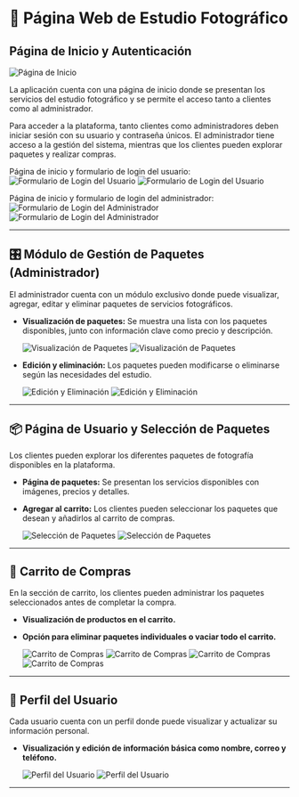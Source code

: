 # 📸 Página Web de Estudio Fotográfico

## Página de Inicio y Autenticación

![Página de Inicio](readme/Imagen1.png)

La aplicación cuenta con una página de inicio donde se presentan los servicios del estudio fotográfico y se permite el acceso tanto a clientes como al administrador.

Para acceder a la plataforma, tanto clientes como administradores deben iniciar sesión con su usuario y contraseña únicos. El administrador tiene acceso a la gestión del sistema, mientras que los clientes pueden explorar paquetes y realizar compras.

Página de inicio y formulario de login del usuario:
![Formulario de Login del Usuario](readme/Imagen2.png)
![Formulario de Login del Usuario](readme/Imagen3.png)

Página de inicio y formulario de login del administrador:
![Formulario de Login del Administrador](readme/Imagen4.png)
![Formulario de Login del Administrador](readme/Imagen5.png)

---

## 🎛️ Módulo de Gestión de Paquetes (Administrador)

El administrador cuenta con un módulo exclusivo donde puede visualizar, agregar, editar y eliminar paquetes de servicios fotográficos.

- **Visualización de paquetes:** Se muestra una lista con los paquetes disponibles, junto con información clave como precio y descripción.
  
  ![Visualización de Paquetes](readme/Imagen6.png)
  ![Visualización de Paquetes](readme/Imagen7.png)

- **Edición y eliminación:** Los paquetes pueden modificarse o eliminarse según las necesidades del estudio.
  
  ![Edición y Eliminación](readme/Imagen8.png)
   ![Edición y Eliminación](readme/Imagen9.png)

---

## 📦 Página de Usuario y Selección de Paquetes

Los clientes pueden explorar los diferentes paquetes de fotografía disponibles en la plataforma.

- **Página de paquetes:** Se presentan los servicios disponibles con imágenes, precios y detalles.
- **Agregar al carrito:** Los clientes pueden seleccionar los paquetes que desean y añadirlos al carrito de compras.
  
  ![Selección de Paquetes](readme/Imagen10.png)
   ![Selección de Paquetes](readme/Imagen11.png)

---

## 🛒 Carrito de Compras

En la sección de carrito, los clientes pueden administrar los paquetes seleccionados antes de completar la compra.

- **Visualización de productos en el carrito.**
- **Opción para eliminar paquetes individuales o vaciar todo el carrito.**
  
  ![Carrito de Compras](readme/Imagen12.png)
    ![Carrito de Compras](readme/Imagen13.png)
    ![Carrito de Compras](readme/Imagen14.png)
   ![Carrito de Compras](readme/Imagen15.png)

---

## 👤 Perfil del Usuario

Cada usuario cuenta con un perfil donde puede visualizar y actualizar su información personal.

- **Visualización y edición de información básica como nombre, correo y teléfono.**
  
  ![Perfil del Usuario](readme/Imagen16.png)
  ![Perfil del Usuario](readme/Imagen17.png)

---




